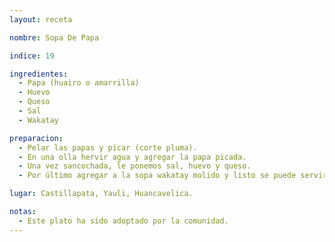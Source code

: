 ```yaml
---
layout: receta

nombre: Sopa De Papa

indice: 19

ingredientes:
  - Papa (huairo o amarrilla)
  - Huevo
  - Queso
  - Sal
  - Wakatay

preparacion:
  - Pelar las papas y picar (corte pluma).
  - En una olla hervir agua y agregar la papa picada.
  - Una vez sancochada, le ponemos sal, huevo y queso.
  - Por último agregar a la sopa wakatay molido y listo se puede servir.

lugar: Castillapata, Yauli, Huancavelica.

notas:
  - Este plato ha sido adoptado por la comunidad.
---
```

